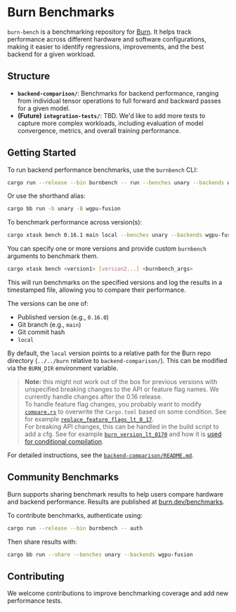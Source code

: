 # Burn Benchmarks

`burn-bench` is a benchmarking repository for [Burn](https://github.com/tracel-ai/burn). It helps
track performance across different hardware and software configurations, making it easier to
identify regressions, improvements, and the best backend for a given workload.

## Structure

- **`backend-comparison/`**: Benchmarks for backend performance, ranging from individual tensor
  operations to full forward and backward passes for a given model.
- **(Future)** **`integration-tests/`**: TBD. We'd like to add more tests to capture more complex
  workloads, including evaluation of model convergence, metrics, and overall training performance.

## Getting Started

To run backend performance benchmarks, use the `burnbench` CLI:

```sh
cargo run --release --bin burnbench -- run --benches unary --backends wgpu-fusion
```

Or use the shorthand alias:

```sh
cargo bb run -b unary -B wgpu-fusion
```

To benchmark performance across version(s):

```sh
cargo xtask bench 0.16.1 main local --benches unary --backends wgpu-fusion
```

You can specify one or more versions and provide custom `burnbench` arguments to benchmark them.

```sh
cargo xtask bench <version1> [version2...] <burnbench_args>
```

This will run benchmarks on the specified versions and log the results in a timestamped file,
allowing you to compare their performance.

The versions can be one of:

- Published version (e.g., `0.16.0`)
- Git branch (e.g., `main`)
- Git commit hash
- `local`

By default, the `local` version points to a relative path for the Burn repo directory (`../../burn`
relative to `backend-comparison/`). This can be modified via the `BURN_DIR` environment variable.

> **Note:** this might not work out of the box for previous versions with unspecified breaking
> changes to the API or feature flag names. We currently handle changes after the 0.16 release.  
> To handle feature flag changes, you probably want to modify
> [`compare.rs`](./xtask/src/commands/compare.rs) to overwrite the `Cargo.toml` based on some
> condition. See for example
> [`replace_feature_flags_lt_0_17`](./xtask/src/commands/compare.rs#318).  
> For breaking API changes, this can be handled in the build script to add a cfg. See for example
> [`burn_version_lt_0170`](./backend-comparison/build.rs#L372) and how it is
> [used for conditional compilation](./backend-comparison/src/persistence/base.rs#L71).

For detailed instructions, see the [`backend-comparison/README.md`](./backend-comparison/README.md).

## Community Benchmarks

Burn supports sharing benchmark results to help users compare hardware and backend performance.
Results are published at [burn.dev/benchmarks](https://burn.dev/benchmarks/community-benchmarks).

To contribute benchmarks, authenticate using:

```sh
cargo run --release --bin burnbench -- auth
```

Then share results with:

```sh
cargo bb run --share --benches unary --backends wgpu-fusion
```

## Contributing

We welcome contributions to improve benchmarking coverage and add new performance tests.
